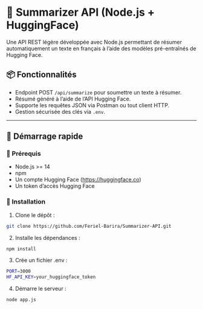 # 🧠 Summarizer API (Node.js + HuggingFace)

Une API REST légère développée avec Node.js permettant de résumer automatiquement un texte en français à l’aide des modèles pré-entraînés de Hugging Face.

## 📦 Fonctionnalités

- Endpoint POST `/api/summarize` pour soumettre un texte à résumer.
- Résumé généré à l’aide de l’API Hugging Face.
- Supporte les requêtes JSON via Postman ou tout client HTTP.
- Gestion sécurisée des clés via `.env`.

---

## 🚀 Démarrage rapide

### 📁 Prérequis

- Node.js >= 14
- npm 
- Un compte Hugging Face (https://huggingface.co)
- Un token d’accès Hugging Face
  
### 🔧 Installation

1. Clone le dépôt :

```bash
git clone https://github.com/Feriel-Barira/Summarizer-API.git
```
2. Installe les dépendances :
```bash
npm install
```
3. Crée un fichier .env :
```bash
PORT=3000
HF_API_KEY=your_huggingface_token
```
4. Démarre le serveur :
```bash
node app.js
```

